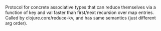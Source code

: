 Protocol for concrete associative types that can reduce themselves
   via a function of key and val faster than first/next recursion over map
   entries. Called by clojure.core/reduce-kv, and has same
   semantics (just different arg order).